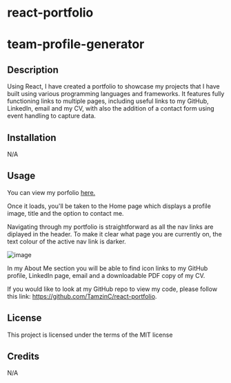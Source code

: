 # react-portfolio
# team-profile-generator

## Description

Using React, I have created a portfolio to showcase my projects that I have built using various programming languages and frameworks. It features fully functioning links to multiple pages, including useful links to my GitHub, LinkedIn, email and my CV, with also the addition of a contact form using event handling to capture data. 


## Installation

N/A



## Usage

You can view my porfolio [here.](https://tamzinc.github.io/react-portfolio/)

Once it loads, you'll be taken to the Home page which displays a profile image, title and the option to contact me.

Navigating through my portfolio is straightforward as all the nav links are diplayed in the header. To make it clear what page you are currently on, the text colour of the active nav link is darker.

![image](https://user-images.githubusercontent.com/115940593/219826250-ac27619a-e1b6-40bb-84b3-37e7d440922c.png)

In my About Me section you will be able to find icon links to my GitHub profile, LinkedIn page, email and a downloadable PDF copy of my CV.


If you would like to look at my GitHub repo to view my code, please follow this link: https://github.com/TamzinC/react-portfolio.


## License
This project is licensed under the terms of the MIT license


## Credits

N/A